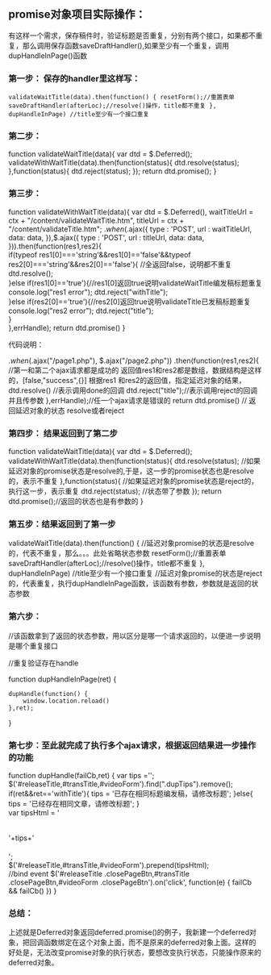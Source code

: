 ## promise对象项目实际操作：
有这样一个需求，保存稿件时，验证标题是否重复，分别有两个接口，如果都不重复，那么调用保存函数saveDraftHandler(),如果至少有一个重复，调用dupHandleInPage()函数

### 第一步： 保存的handler里这样写：

`validateWaitTitle(data).then(function() {
        	resetForm();//重置表单
                saveDraftHandler(afterLoc);//resolve()操作，title都不重复
 }, dupHandleInPage) //title至少有一个接口重复`

### 第二步：

function validateWaitTitle(data){
	var dtd = $.Deferred();
	validateWithWaitTitle(data).then(function(status){
		dtd.resolve(status);
	},function(status){
		dtd.reject(status);
	});
	return dtd.promise();
}

### 第三步：

function validateWithWaitTitle(data){
	var dtd = $.Deferred(),
		waitTitleUrl = ctx + "/content/validateWaitTitle.htm",
		titleUrl = ctx + "/content/validateTitle.htm";
	$.when($.ajax({
		type : 'POST',
		url : waitTitleUrl,
		data: data,
	}),$.ajax({
		type : 'POST',
		url : titleUrl,
		data: data,
	})).then(function(res1,res2){		
		if(typeof res1[0]==='string'&&res1[0]=='false'&&typeof res2[0]==='string'&&res2[0]=='false'){  //全返回false，说明都不重复
			dtd.resolve();			
		}else if(res1[0]=='true'){//res1[0]返回true说明validateWaitTitle编发稿标题重复
			console.log("res1 error");
			dtd.reject("withTitle");		
		}else if(res2[0]=='true'){//res2[0]返回true说明validateTitle已发稿标题重复
			console.log("res2 error");
			dtd.reject("title");		
		}						    
	},errHandle);
	return dtd.promise()
}

代码说明：

$.when($.ajax("/page1.php"), $.ajax("/page2.php"))
.then(function(res1,res2){
   //第一和第二个ajax请求都是成功的
返回值res1和res2都是数组，数据结构是这样的，[false,"success",{}]
根据res1 和res2的返回值，指定延迟对象的结果，dtd.resolve() //表示调用done的回调
dtd.reject("title");//表示调用reject的回调并且传参数
},errHandle);//任一个ajax请求是错误的
return dtd.promise()  // 返回延迟对象的状态 resolve或者reject

### 第四步： 结果返回到了第二步

function validateWaitTitle(data){
	var dtd = $.Deferred();
	validateWithWaitTitle(data).then(function(status){
		dtd.resolve(status);  //如果延迟对象的promise状态是resolve的,于是，这一步的promise状态也是resolve的，表示不重复
	},function(status){  //如果延迟对象的promise状态是reject的，执行这一步，表示重复
		dtd.reject(status);  //状态带了参数
	});
	return dtd.promise();//返回的状态也是有参数的
}

### 第五步：结果返回到了第一步

validateWaitTitle(data).then(function() {  //延迟对象promise的状态是resolve的，代表不重复，那么。。。此处省略状态参数
        	resetForm();//重置表单
                saveDraftHandler(afterLoc);//resolve()操作，title都不重复
 }, dupHandleInPage) //title至少有一个接口重复 //延迟对象promise的状态是reject的，代表重复，执行dupHandleInPage函数，该函数有参数，参数就是返回的状态参数

### 第六步：

//该函数拿到了返回的状态参数，用以区分是哪一个请求返回的，以便进一步说明是哪个重复接口

//重复验证存在handle

function dupHandleInPage(ret) {

    dupHandle(function() {
        window.location.reload()
    },ret);
}

### 第七步：至此就完成了执行多个ajax请求，根据返回结果进一步操作的功能

function dupHandle(failCb,ret) {
	var tips ='';
	$('#releaseTitle,#transTitle,#videoForm').find(".dupTips").remove();
	if(ret&&ret=='withTitle'){
		tips = '已存在相同标题编发稿，请修改标题';
	}else{
		tips = '已经存在相同文章，请修改标题';
	}	   
    var tipsHtml = '<div class="dupTips" style="line-height:4;">'+tips+'</div>';  
    $('#releaseTitle,#transTitle,#videoForm').prepend(tipsHtml);      
        //bind event
    $('#releaseTitle .closePageBtn,#transTitle .closePageBtn,#videoForm .closePageBtn').on('click', function(e) {
        failCb && failCb()
    })
  }

### 总结：

上述就是Deferred对象返回deferred.promise()的例子，我新建一个deferred对象，把回调函数绑定在这个对象上面，而不是原来的deferred对象上面。这样的好处是，无法改变promise对象的执行状态，要想改变执行状态，只能操作原来的deferred对象。
